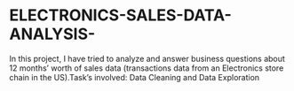 # ELECTRONICS-SALES-DATA-ANALYSIS-
In this project, I have tried to analyze and answer business questions about 12 months’ worth of sales data (transactions data from an Electronics store chain in the US).Task’s involved: Data Cleaning and Data Exploration 
